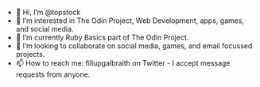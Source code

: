 - 👋 Hi, I’m @topstock
- 👀 I’m interested in The Odin Project, Web Development, apps, games, and social media.
- 🌱 I’m currently Ruby Basics part of The Odin Project.
- 💞️ I’m looking to collaborate on social media, games, and email focussed projects.
- 📫 How to reach me: fillupgalbraith on Twitter - I accept message requests from anyone.

<!---
topstock/topstock is a ✨ special ✨ repository because its `README.md` (this file) appears on your GitHub profile.
You can click the Preview link to take a look at your changes.
--->
